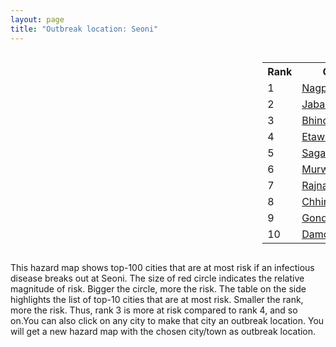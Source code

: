 ```yaml
---
layout: page
title: "Outbreak location: Seoni"
---
```

<div style="width: 100%; overflow: auto;">
<div style="width: 75%; float: left;">
<div id="mapid">
<script src="https://buda-magenta.github.io/hazard_map/load_map.js"></script>

<script>
var marker_outbreak = L.marker([22.275879, 79.721045],{"autoPan": true}).addTo(map); marker_outbreak.bindTooltip("Seoni").openTooltip();

var circle_1 = L.circle([21.149813, 79.082056], {"pane": "markerPane", "color": "red", "fill": true, "fillOpacity": 0.2, "fillRule": "evenodd", "lineCap": "round", "lineJoin": "round", "opacity": 1.0, "radius": 138654, "stroke": true, "weight": 3}).addTo(map);
circle_1.bindTooltip("Nagpur<br>rank: 1<br>hazard index: 0.138655")
circle_1.bindPopup('<a href="https://buda-magenta.github.io/hazard_map/Nagpur">Nagpur</a>')

var circle_2 = L.circle([23.160894, 79.949770], {"pane": "markerPane", "color": "red", "fill": true, "fillOpacity": 0.2, "fillRule": "evenodd", "lineCap": "round", "lineJoin": "round", "opacity": 1.0, "radius": 60774, "stroke": true, "weight": 3}).addTo(map);
circle_2.bindTooltip("Jabalpur<br>rank: 2<br>hazard index: 0.060775")
circle_2.bindPopup('<a href="https://buda-magenta.github.io/hazard_map/Jabalpur">Jabalpur</a>')

var circle_3 = L.circle([26.500000, 78.750000], {"pane": "markerPane", "color": "red", "fill": true, "fillOpacity": 0.2, "fillRule": "evenodd", "lineCap": "round", "lineJoin": "round", "opacity": 1.0, "radius": 58579, "stroke": true, "weight": 3}).addTo(map);
circle_3.bindTooltip("Bhind<br>rank: 3<br>hazard index: 0.058580")
circle_3.bindPopup('<a href="https://buda-magenta.github.io/hazard_map/Bhind">Bhind</a>')

var circle_4 = L.circle([26.718324, 79.090254], {"pane": "markerPane", "color": "red", "fill": true, "fillOpacity": 0.2, "fillRule": "evenodd", "lineCap": "round", "lineJoin": "round", "opacity": 1.0, "radius": 24304, "stroke": true, "weight": 3}).addTo(map);
circle_4.bindTooltip("Etawah<br>rank: 4<br>hazard index: 0.024304")
circle_4.bindPopup('<a href="https://buda-magenta.github.io/hazard_map/Etawah">Etawah</a>')

var circle_5 = L.circle([23.809612, 78.759114], {"pane": "markerPane", "color": "red", "fill": true, "fillOpacity": 0.2, "fillRule": "evenodd", "lineCap": "round", "lineJoin": "round", "opacity": 1.0, "radius": 15756, "stroke": true, "weight": 3}).addTo(map);
circle_5.bindTooltip("Sagar<br>rank: 5<br>hazard index: 0.015757")
circle_5.bindPopup('<a href="https://buda-magenta.github.io/hazard_map/Sagar">Sagar</a>')

var circle_6 = L.circle([23.833962, 80.392456], {"pane": "markerPane", "color": "red", "fill": true, "fillOpacity": 0.2, "fillRule": "evenodd", "lineCap": "round", "lineJoin": "round", "opacity": 1.0, "radius": 12789, "stroke": true, "weight": 3}).addTo(map);
circle_6.bindTooltip("Murwara<br>rank: 6<br>hazard index: 0.012789")
circle_6.bindPopup('<a href="https://buda-magenta.github.io/hazard_map/Murwara">Murwara</a>')

var circle_7 = L.circle([20.972740, 80.691555], {"pane": "markerPane", "color": "red", "fill": true, "fillOpacity": 0.2, "fillRule": "evenodd", "lineCap": "round", "lineJoin": "round", "opacity": 1.0, "radius": 9402, "stroke": true, "weight": 3}).addTo(map);
circle_7.bindTooltip("Rajnandgaon<br>rank: 7<br>hazard index: 0.009403")
circle_7.bindPopup('<a href="https://buda-magenta.github.io/hazard_map/Rajnandgaon">Rajnandgaon</a>')

var circle_8 = L.circle([22.139831, 78.809645], {"pane": "markerPane", "color": "red", "fill": true, "fillOpacity": 0.2, "fillRule": "evenodd", "lineCap": "round", "lineJoin": "round", "opacity": 1.0, "radius": 7970, "stroke": true, "weight": 3}).addTo(map);
circle_8.bindTooltip("Chhindwara<br>rank: 8<br>hazard index: 0.007970")
circle_8.bindPopup('<a href="https://buda-magenta.github.io/hazard_map/Chhindwara">Chhindwara</a>')

var circle_9 = L.circle([21.145629, 80.268387], {"pane": "markerPane", "color": "red", "fill": true, "fillOpacity": 0.2, "fillRule": "evenodd", "lineCap": "round", "lineJoin": "round", "opacity": 1.0, "radius": 7660, "stroke": true, "weight": 3}).addTo(map);
circle_9.bindTooltip("Gondiya<br>rank: 9<br>hazard index: 0.007660")
circle_9.bindPopup('<a href="https://buda-magenta.github.io/hazard_map/Gondiya">Gondiya</a>')

var circle_10 = L.circle([23.750000, 79.583333], {"pane": "markerPane", "color": "red", "fill": true, "fillOpacity": 0.2, "fillRule": "evenodd", "lineCap": "round", "lineJoin": "round", "opacity": 1.0, "radius": 7204, "stroke": true, "weight": 3}).addTo(map);
circle_10.bindTooltip("Damoh<br>rank: 10<br>hazard index: 0.007204")
circle_10.bindPopup('<a href="https://buda-magenta.github.io/hazard_map/Damoh">Damoh</a>')

var circle_11 = L.circle([22.600150, 77.926645], {"pane": "markerPane", "color": "red", "fill": true, "fillOpacity": 0.2, "fillRule": "evenodd", "lineCap": "round", "lineJoin": "round", "opacity": 1.0, "radius": 6799, "stroke": true, "weight": 3}).addTo(map);
circle_11.bindTooltip("Hoshangabad<br>rank: 11<br>hazard index: 0.006799")
circle_11.bindPopup('<a href="https://buda-magenta.github.io/hazard_map/Hoshangabad">Hoshangabad</a>')

var circle_12 = L.circle([20.825623, 78.613146], {"pane": "markerPane", "color": "red", "fill": true, "fillOpacity": 0.2, "fillRule": "evenodd", "lineCap": "round", "lineJoin": "round", "opacity": 1.0, "radius": 6083, "stroke": true, "weight": 3}).addTo(map);
circle_12.bindTooltip("Wardha<br>rank: 12<br>hazard index: 0.006084")
circle_12.bindPopup('<a href="https://buda-magenta.github.io/hazard_map/Wardha">Wardha</a>')

var circle_13 = L.circle([21.879616, 77.875681], {"pane": "markerPane", "color": "red", "fill": true, "fillOpacity": 0.2, "fillRule": "evenodd", "lineCap": "round", "lineJoin": "round", "opacity": 1.0, "radius": 5956, "stroke": true, "weight": 3}).addTo(map);
circle_13.bindTooltip("Betul<br>rank: 13<br>hazard index: 0.005957")
circle_13.bindPopup('<a href="https://buda-magenta.github.io/hazard_map/Betul">Betul</a>')

var circle_14 = L.circle([25.531031, 78.652689], {"pane": "markerPane", "color": "red", "fill": true, "fillOpacity": 0.2, "fillRule": "evenodd", "lineCap": "round", "lineJoin": "round", "opacity": 1.0, "radius": 5581, "stroke": true, "weight": 3}).addTo(map);
circle_14.bindTooltip("Jhansi<br>rank: 14<br>hazard index: 0.005582")
circle_14.bindPopup('<a href="https://buda-magenta.github.io/hazard_map/Jhansi">Jhansi</a>')

var circle_15 = L.circle([21.237947, 81.633683], {"pane": "markerPane", "color": "red", "fill": true, "fillOpacity": 0.2, "fillRule": "evenodd", "lineCap": "round", "lineJoin": "round", "opacity": 1.0, "radius": 4483, "stroke": true, "weight": 3}).addTo(map);
circle_15.bindTooltip("Raipur<br>rank: 15<br>hazard index: 0.004483")
circle_15.bindPopup('<a href="https://buda-magenta.github.io/hazard_map/Raipur">Raipur</a>')

var circle_16 = L.circle([19.075990, 72.877393], {"pane": "markerPane", "color": "red", "fill": true, "fillOpacity": 0.2, "fillRule": "evenodd", "lineCap": "round", "lineJoin": "round", "opacity": 1.0, "radius": 4418, "stroke": true, "weight": 3}).addTo(map);
circle_16.bindTooltip("Mumbai<br>rank: 16<br>hazard index: 0.004419")
circle_16.bindPopup('<a href="https://buda-magenta.github.io/hazard_map/Mumbai">Mumbai</a>')

var circle_17 = L.circle([21.154541, 77.644296], {"pane": "markerPane", "color": "red", "fill": true, "fillOpacity": 0.2, "fillRule": "evenodd", "lineCap": "round", "lineJoin": "round", "opacity": 1.0, "radius": 4130, "stroke": true, "weight": 3}).addTo(map);
circle_17.bindTooltip("Amravati<br>rank: 17<br>hazard index: 0.004130")
circle_17.bindPopup('<a href="https://buda-magenta.github.io/hazard_map/Amravati">Amravati</a>')

var circle_18 = L.circle([20.030976, 79.358139], {"pane": "markerPane", "color": "red", "fill": true, "fillOpacity": 0.2, "fillRule": "evenodd", "lineCap": "round", "lineJoin": "round", "opacity": 1.0, "radius": 3257, "stroke": true, "weight": 3}).addTo(map);
circle_18.bindTooltip("Chandrapur<br>rank: 18<br>hazard index: 0.003258")
circle_18.bindPopup('<a href="https://buda-magenta.github.io/hazard_map/Chandrapur">Chandrapur</a>')

var circle_19 = L.circle([26.460914, 80.321759], {"pane": "markerPane", "color": "red", "fill": true, "fillOpacity": 0.2, "fillRule": "evenodd", "lineCap": "round", "lineJoin": "round", "opacity": 1.0, "radius": 2522, "stroke": true, "weight": 3}).addTo(map);
circle_19.bindTooltip("Kanpur<br>rank: 19<br>hazard index: 0.002522")
circle_19.bindPopup('<a href="https://buda-magenta.github.io/hazard_map/Kanpur">Kanpur</a>')

var circle_20 = L.circle([24.500000, 81.000000], {"pane": "markerPane", "color": "red", "fill": true, "fillOpacity": 0.2, "fillRule": "evenodd", "lineCap": "round", "lineJoin": "round", "opacity": 1.0, "radius": 2298, "stroke": true, "weight": 3}).addTo(map);
circle_20.bindTooltip("Satna<br>rank: 20<br>hazard index: 0.002299")
circle_20.bindPopup('<a href="https://buda-magenta.github.io/hazard_map/Satna">Satna</a>')

var circle_21 = L.circle([28.651718, 77.221939], {"pane": "markerPane", "color": "red", "fill": true, "fillOpacity": 0.2, "fillRule": "evenodd", "lineCap": "round", "lineJoin": "round", "opacity": 1.0, "radius": 2015, "stroke": true, "weight": 3}).addTo(map);
circle_21.bindTooltip("Delhi<br>rank: 21<br>hazard index: 0.002015")
circle_21.bindPopup('<a href="https://buda-magenta.github.io/hazard_map/Delhi">Delhi</a>')

var circle_22 = L.circle([23.258486, 77.401989], {"pane": "markerPane", "color": "red", "fill": true, "fillOpacity": 0.2, "fillRule": "evenodd", "lineCap": "round", "lineJoin": "round", "opacity": 1.0, "radius": 1881, "stroke": true, "weight": 3}).addTo(map);
circle_22.bindTooltip("Bhopal<br>rank: 22<br>hazard index: 0.001881")
circle_22.bindPopup('<a href="https://buda-magenta.github.io/hazard_map/Bhopal">Bhopal</a>')

var circle_23 = L.circle([25.438130, 81.833800], {"pane": "markerPane", "color": "red", "fill": true, "fillOpacity": 0.2, "fillRule": "evenodd", "lineCap": "round", "lineJoin": "round", "opacity": 1.0, "radius": 1796, "stroke": true, "weight": 3}).addTo(map);
circle_23.bindTooltip("Allahabad<br>rank: 23<br>hazard index: 0.001797")
circle_23.bindPopup('<a href="https://buda-magenta.github.io/hazard_map/Allahabad">Allahabad</a>')

var circle_24 = L.circle([26.203725, 78.157363], {"pane": "markerPane", "color": "red", "fill": true, "fillOpacity": 0.2, "fillRule": "evenodd", "lineCap": "round", "lineJoin": "round", "opacity": 1.0, "radius": 1751, "stroke": true, "weight": 3}).addTo(map);
circle_24.bindTooltip("Gwalior<br>rank: 24<br>hazard index: 0.001751")
circle_24.bindPopup('<a href="https://buda-magenta.github.io/hazard_map/Gwalior">Gwalior</a>')

var circle_25 = L.circle([22.541418, 88.357691], {"pane": "markerPane", "color": "red", "fill": true, "fillOpacity": 0.2, "fillRule": "evenodd", "lineCap": "round", "lineJoin": "round", "opacity": 1.0, "radius": 1725, "stroke": true, "weight": 3}).addTo(map);
circle_25.bindTooltip("Kolkata<br>rank: 25<br>hazard index: 0.001726")
circle_25.bindPopup('<a href="https://buda-magenta.github.io/hazard_map/Kolkata">Kolkata</a>')

var circle_26 = L.circle([18.521428, 73.854454], {"pane": "markerPane", "color": "red", "fill": true, "fillOpacity": 0.2, "fillRule": "evenodd", "lineCap": "round", "lineJoin": "round", "opacity": 1.0, "radius": 1681, "stroke": true, "weight": 3}).addTo(map);
circle_26.bindTooltip("Pune<br>rank: 26<br>hazard index: 0.001682")
circle_26.bindPopup('<a href="https://buda-magenta.github.io/hazard_map/Pune">Pune</a>')

var circle_27 = L.circle([20.843512, 75.525927], {"pane": "markerPane", "color": "red", "fill": true, "fillOpacity": 0.2, "fillRule": "evenodd", "lineCap": "round", "lineJoin": "round", "opacity": 1.0, "radius": 1461, "stroke": true, "weight": 3}).addTo(map);
circle_27.bindTooltip("Jalgaon<br>rank: 27<br>hazard index: 0.001461")
circle_27.bindPopup('<a href="https://buda-magenta.github.io/hazard_map/Jalgaon">Jalgaon</a>')

var circle_28 = L.circle([27.175255, 78.009816], {"pane": "markerPane", "color": "red", "fill": true, "fillOpacity": 0.2, "fillRule": "evenodd", "lineCap": "round", "lineJoin": "round", "opacity": 1.0, "radius": 1435, "stroke": true, "weight": 3}).addTo(map);
circle_28.bindTooltip("Agra<br>rank: 28<br>hazard index: 0.001435")
circle_28.bindPopup('<a href="https://buda-magenta.github.io/hazard_map/Agra">Agra</a>')

var circle_29 = L.circle([22.720362, 75.868200], {"pane": "markerPane", "color": "red", "fill": true, "fillOpacity": 0.2, "fillRule": "evenodd", "lineCap": "round", "lineJoin": "round", "opacity": 1.0, "radius": 1423, "stroke": true, "weight": 3}).addTo(map);
circle_29.bindTooltip("Indore<br>rank: 29<br>hazard index: 0.001424")
circle_29.bindPopup('<a href="https://buda-magenta.github.io/hazard_map/Indore">Indore</a>')

var circle_30 = L.circle([17.388786, 78.461065], {"pane": "markerPane", "color": "red", "fill": true, "fillOpacity": 0.2, "fillRule": "evenodd", "lineCap": "round", "lineJoin": "round", "opacity": 1.0, "radius": 1310, "stroke": true, "weight": 3}).addTo(map);
circle_30.bindTooltip("Hyderabad<br>rank: 30<br>hazard index: 0.001311")
circle_30.bindPopup('<a href="https://buda-magenta.github.io/hazard_map/Hyderabad">Hyderabad</a>')

var circle_31 = L.circle([12.979120, 77.591300], {"pane": "markerPane", "color": "red", "fill": true, "fillOpacity": 0.2, "fillRule": "evenodd", "lineCap": "round", "lineJoin": "round", "opacity": 1.0, "radius": 1185, "stroke": true, "weight": 3}).addTo(map);
circle_31.bindTooltip("Bangalore<br>rank: 31<br>hazard index: 0.001185")
circle_31.bindPopup('<a href="https://buda-magenta.github.io/hazard_map/Bangalore">Bangalore</a>')

var circle_32 = L.circle([21.199035, 81.397955], {"pane": "markerPane", "color": "red", "fill": true, "fillOpacity": 0.2, "fillRule": "evenodd", "lineCap": "round", "lineJoin": "round", "opacity": 1.0, "radius": 1180, "stroke": true, "weight": 3}).addTo(map);
circle_32.bindTooltip("Durg<br>rank: 32<br>hazard index: 0.001181")
circle_32.bindPopup('<a href="https://buda-magenta.github.io/hazard_map/Durg">Durg</a>')

var circle_33 = L.circle([24.197443, 82.666145], {"pane": "markerPane", "color": "red", "fill": true, "fillOpacity": 0.2, "fillRule": "evenodd", "lineCap": "round", "lineJoin": "round", "opacity": 1.0, "radius": 1160, "stroke": true, "weight": 3}).addTo(map);
circle_33.bindTooltip("Singrauli<br>rank: 33<br>hazard index: 0.001161")
circle_33.bindPopup('<a href="https://buda-magenta.github.io/hazard_map/Singrauli">Singrauli</a>')

var circle_34 = L.circle([22.383333, 82.133333], {"pane": "markerPane", "color": "red", "fill": true, "fillOpacity": 0.2, "fillRule": "evenodd", "lineCap": "round", "lineJoin": "round", "opacity": 1.0, "radius": 1042, "stroke": true, "weight": 3}).addTo(map);
circle_34.bindTooltip("Bilaspur<br>rank: 34<br>hazard index: 0.001043")
circle_34.bindPopup('<a href="https://buda-magenta.github.io/hazard_map/Bilaspur">Bilaspur</a>')

var circle_35 = L.circle([13.083694, 80.270186], {"pane": "markerPane", "color": "red", "fill": true, "fillOpacity": 0.2, "fillRule": "evenodd", "lineCap": "round", "lineJoin": "round", "opacity": 1.0, "radius": 1004, "stroke": true, "weight": 3}).addTo(map);
circle_35.bindTooltip("Chennai<br>rank: 35<br>hazard index: 0.001005")
circle_35.bindPopup('<a href="https://buda-magenta.github.io/hazard_map/Chennai">Chennai</a>')

var circle_36 = L.circle([26.838100, 80.934600], {"pane": "markerPane", "color": "red", "fill": true, "fillOpacity": 0.2, "fillRule": "evenodd", "lineCap": "round", "lineJoin": "round", "opacity": 1.0, "radius": 912, "stroke": true, "weight": 3}).addTo(map);
circle_36.bindTooltip("Lucknow<br>rank: 36<br>hazard index: 0.000913")
circle_36.bindPopup('<a href="https://buda-magenta.github.io/hazard_map/Lucknow">Lucknow</a>')

var circle_37 = L.circle([20.761862, 77.192172], {"pane": "markerPane", "color": "red", "fill": true, "fillOpacity": 0.2, "fillRule": "evenodd", "lineCap": "round", "lineJoin": "round", "opacity": 1.0, "radius": 890, "stroke": true, "weight": 3}).addTo(map);
circle_37.bindTooltip("Akola<br>rank: 37<br>hazard index: 0.000890")
circle_37.bindPopup('<a href="https://buda-magenta.github.io/hazard_map/Akola">Akola</a>')

var circle_38 = L.circle([20.166670, 79.172114], {"pane": "markerPane", "color": "red", "fill": true, "fillOpacity": 0.2, "fillRule": "evenodd", "lineCap": "round", "lineJoin": "round", "opacity": 1.0, "radius": 849, "stroke": true, "weight": 3}).addTo(map);
circle_38.bindTooltip("Bhadravati<br>rank: 38<br>hazard index: 0.000849")
circle_38.bindPopup('<a href="https://buda-magenta.github.io/hazard_map/Bhadravati">Bhadravati</a>')

var circle_39 = L.circle([21.200996, 81.335426], {"pane": "markerPane", "color": "red", "fill": true, "fillOpacity": 0.2, "fillRule": "evenodd", "lineCap": "round", "lineJoin": "round", "opacity": 1.0, "radius": 842, "stroke": true, "weight": 3}).addTo(map);
circle_39.bindTooltip("Bhilai Nagar<br>rank: 39<br>hazard index: 0.000842")
circle_39.bindPopup('<a href="https://buda-magenta.github.io/hazard_map/Bhilai_Nagar">Bhilai Nagar</a>')

var circle_40 = L.circle([27.876990, 78.137290], {"pane": "markerPane", "color": "red", "fill": true, "fillOpacity": 0.2, "fillRule": "evenodd", "lineCap": "round", "lineJoin": "round", "opacity": 1.0, "radius": 795, "stroke": true, "weight": 3}).addTo(map);
circle_40.bindTooltip("Aligarh<br>rank: 40<br>hazard index: 0.000795")
circle_40.bindPopup('<a href="https://buda-magenta.github.io/hazard_map/Aligarh">Aligarh</a>')

var circle_41 = L.circle([23.122634, 83.198189], {"pane": "markerPane", "color": "red", "fill": true, "fillOpacity": 0.2, "fillRule": "evenodd", "lineCap": "round", "lineJoin": "round", "opacity": 1.0, "radius": 627, "stroke": true, "weight": 3}).addTo(map);
circle_41.bindTooltip("Ambikapur<br>rank: 41<br>hazard index: 0.000628")
circle_41.bindPopup('<a href="https://buda-magenta.github.io/hazard_map/Ambikapur">Ambikapur</a>')

var circle_42 = L.circle([19.500000, 78.500000], {"pane": "markerPane", "color": "red", "fill": true, "fillOpacity": 0.2, "fillRule": "evenodd", "lineCap": "round", "lineJoin": "round", "opacity": 1.0, "radius": 616, "stroke": true, "weight": 3}).addTo(map);
circle_42.bindTooltip("Adilabad<br>rank: 42<br>hazard index: 0.000617")
circle_42.bindPopup('<a href="https://buda-magenta.github.io/hazard_map/Adilabad">Adilabad</a>')

var circle_43 = L.circle([27.177366, 78.389912], {"pane": "markerPane", "color": "red", "fill": true, "fillOpacity": 0.2, "fillRule": "evenodd", "lineCap": "round", "lineJoin": "round", "opacity": 1.0, "radius": 550, "stroke": true, "weight": 3}).addTo(map);
circle_43.bindTooltip("Firozabad<br>rank: 43<br>hazard index: 0.000550")
circle_43.bindPopup('<a href="https://buda-magenta.github.io/hazard_map/Firozabad">Firozabad</a>')

var circle_44 = L.circle([24.759267, 81.655000], {"pane": "markerPane", "color": "red", "fill": true, "fillOpacity": 0.2, "fillRule": "evenodd", "lineCap": "round", "lineJoin": "round", "opacity": 1.0, "radius": 541, "stroke": true, "weight": 3}).addTo(map);
circle_44.bindTooltip("Rewa<br>rank: 44<br>hazard index: 0.000542")
circle_44.bindPopup('<a href="https://buda-magenta.github.io/hazard_map/Rewa">Rewa</a>')

var circle_45 = L.circle([22.801519, 86.202958], {"pane": "markerPane", "color": "red", "fill": true, "fillOpacity": 0.2, "fillRule": "evenodd", "lineCap": "round", "lineJoin": "round", "opacity": 1.0, "radius": 533, "stroke": true, "weight": 3}).addTo(map);
circle_45.bindTooltip("Jamshedpur<br>rank: 45<br>hazard index: 0.000534")
circle_45.bindPopup('<a href="https://buda-magenta.github.io/hazard_map/Jamshedpur">Jamshedpur</a>')

var circle_46 = L.circle([25.335649, 83.007629], {"pane": "markerPane", "color": "red", "fill": true, "fillOpacity": 0.2, "fillRule": "evenodd", "lineCap": "round", "lineJoin": "round", "opacity": 1.0, "radius": 520, "stroke": true, "weight": 3}).addTo(map);
circle_46.bindTooltip("Varanasi<br>rank: 46<br>hazard index: 0.000520")
circle_46.bindPopup('<a href="https://buda-magenta.github.io/hazard_map/Varanasi">Varanasi</a>')

var circle_47 = L.circle([20.325704, 78.116914], {"pane": "markerPane", "color": "red", "fill": true, "fillOpacity": 0.2, "fillRule": "evenodd", "lineCap": "round", "lineJoin": "round", "opacity": 1.0, "radius": 517, "stroke": true, "weight": 3}).addTo(map);
circle_47.bindTooltip("Yavatmal<br>rank: 47<br>hazard index: 0.000518")
circle_47.bindPopup('<a href="https://buda-magenta.github.io/hazard_map/Yavatmal">Yavatmal</a>')

var circle_48 = L.circle([20.475195, 78.742396], {"pane": "markerPane", "color": "red", "fill": true, "fillOpacity": 0.2, "fillRule": "evenodd", "lineCap": "round", "lineJoin": "round", "opacity": 1.0, "radius": 512, "stroke": true, "weight": 3}).addTo(map);
circle_48.bindTooltip("Hinganghat<br>rank: 48<br>hazard index: 0.000512")
circle_48.bindPopup('<a href="https://buda-magenta.github.io/hazard_map/Hinganghat">Hinganghat</a>')

var circle_49 = L.circle([25.196826, 76.000893], {"pane": "markerPane", "color": "red", "fill": true, "fillOpacity": 0.2, "fillRule": "evenodd", "lineCap": "round", "lineJoin": "round", "opacity": 1.0, "radius": 481, "stroke": true, "weight": 3}).addTo(map);
circle_49.bindTooltip("Kota<br>rank: 49<br>hazard index: 0.000482")
circle_49.bindPopup('<a href="https://buda-magenta.github.io/hazard_map/Kota">Kota</a>')

var circle_50 = L.circle([26.915458, 75.818982], {"pane": "markerPane", "color": "red", "fill": true, "fillOpacity": 0.2, "fillRule": "evenodd", "lineCap": "round", "lineJoin": "round", "opacity": 1.0, "radius": 473, "stroke": true, "weight": 3}).addTo(map);
circle_50.bindTooltip("Jaipur<br>rank: 50<br>hazard index: 0.000473")
circle_50.bindPopup('<a href="https://buda-magenta.github.io/hazard_map/Jaipur">Jaipur</a>')

var circle_51 = L.circle([20.993276, 75.839983], {"pane": "markerPane", "color": "red", "fill": true, "fillOpacity": 0.2, "fillRule": "evenodd", "lineCap": "round", "lineJoin": "round", "opacity": 1.0, "radius": 471, "stroke": true, "weight": 3}).addTo(map);
circle_51.bindTooltip("Bhusawal<br>rank: 51<br>hazard index: 0.000472")
circle_51.bindPopup('<a href="https://buda-magenta.github.io/hazard_map/Bhusawal">Bhusawal</a>')

var circle_52 = L.circle([16.508759, 80.618510], {"pane": "markerPane", "color": "red", "fill": true, "fillOpacity": 0.2, "fillRule": "evenodd", "lineCap": "round", "lineJoin": "round", "opacity": 1.0, "radius": 429, "stroke": true, "weight": 3}).addTo(map);
circle_52.bindTooltip("Vijayawada<br>rank: 52<br>hazard index: 0.000429")
circle_52.bindPopup('<a href="https://buda-magenta.github.io/hazard_map/Vijayawada">Vijayawada</a>')

var circle_53 = L.circle([20.259399, 76.976203], {"pane": "markerPane", "color": "red", "fill": true, "fillOpacity": 0.2, "fillRule": "evenodd", "lineCap": "round", "lineJoin": "round", "opacity": 1.0, "radius": 408, "stroke": true, "weight": 3}).addTo(map);
circle_53.bindTooltip("Malegaon<br>rank: 53<br>hazard index: 0.000409")
circle_53.bindPopup('<a href="https://buda-magenta.github.io/hazard_map/Malegaon">Malegaon</a>')

var circle_54 = L.circle([25.375241, 77.828119], {"pane": "markerPane", "color": "red", "fill": true, "fillOpacity": 0.2, "fillRule": "evenodd", "lineCap": "round", "lineJoin": "round", "opacity": 1.0, "radius": 398, "stroke": true, "weight": 3}).addTo(map);
circle_54.bindTooltip("Shivpuri<br>rank: 54<br>hazard index: 0.000398")
circle_54.bindPopup('<a href="https://buda-magenta.github.io/hazard_map/Shivpuri">Shivpuri</a>')

var circle_55 = L.circle([23.174597, 75.785142], {"pane": "markerPane", "color": "red", "fill": true, "fillOpacity": 0.2, "fillRule": "evenodd", "lineCap": "round", "lineJoin": "round", "opacity": 1.0, "radius": 374, "stroke": true, "weight": 3}).addTo(map);
circle_55.bindTooltip("Ujjain<br>rank: 55<br>hazard index: 0.000374")
circle_55.bindPopup('<a href="https://buda-magenta.github.io/hazard_map/Ujjain">Ujjain</a>')

var circle_56 = L.circle([17.723128, 83.301284], {"pane": "markerPane", "color": "red", "fill": true, "fillOpacity": 0.2, "fillRule": "evenodd", "lineCap": "round", "lineJoin": "round", "opacity": 1.0, "radius": 337, "stroke": true, "weight": 3}).addTo(map);
circle_56.bindTooltip("Visakhapatnam<br>rank: 56<br>hazard index: 0.000337")
circle_56.bindPopup('<a href="https://buda-magenta.github.io/hazard_map/Visakhapatnam">Visakhapatnam</a>')

var circle_57 = L.circle([23.021624, 72.579707], {"pane": "markerPane", "color": "red", "fill": true, "fillOpacity": 0.2, "fillRule": "evenodd", "lineCap": "round", "lineJoin": "round", "opacity": 1.0, "radius": 321, "stroke": true, "weight": 3}).addTo(map);
circle_57.bindTooltip("Ahmedabad<br>rank: 57<br>hazard index: 0.000322")
circle_57.bindPopup('<a href="https://buda-magenta.github.io/hazard_map/Ahmedabad">Ahmedabad</a>')

var circle_58 = L.circle([27.633333, 77.583333], {"pane": "markerPane", "color": "red", "fill": true, "fillOpacity": 0.2, "fillRule": "evenodd", "lineCap": "round", "lineJoin": "round", "opacity": 1.0, "radius": 318, "stroke": true, "weight": 3}).addTo(map);
circle_58.bindTooltip("Mathura<br>rank: 58<br>hazard index: 0.000318")
circle_58.bindPopup('<a href="https://buda-magenta.github.io/hazard_map/Mathura">Mathura</a>')

var circle_59 = L.circle([21.170200, 72.831100], {"pane": "markerPane", "color": "red", "fill": true, "fillOpacity": 0.2, "fillRule": "evenodd", "lineCap": "round", "lineJoin": "round", "opacity": 1.0, "radius": 303, "stroke": true, "weight": 3}).addTo(map);
circle_59.bindTooltip("Surat<br>rank: 59<br>hazard index: 0.000303")
circle_59.bindPopup('<a href="https://buda-magenta.github.io/hazard_map/Surat">Surat</a>')

var circle_60 = L.circle([27.912633, 79.746563], {"pane": "markerPane", "color": "red", "fill": true, "fillOpacity": 0.2, "fillRule": "evenodd", "lineCap": "round", "lineJoin": "round", "opacity": 1.0, "radius": 298, "stroke": true, "weight": 3}).addTo(map);
circle_60.bindTooltip("Shahjahanpur<br>rank: 60<br>hazard index: 0.000299")
circle_60.bindPopup('<a href="https://buda-magenta.github.io/hazard_map/Shahjahanpur">Shahjahanpur</a>')

var circle_61 = L.circle([19.194329, 72.970178], {"pane": "markerPane", "color": "red", "fill": true, "fillOpacity": 0.2, "fillRule": "evenodd", "lineCap": "round", "lineJoin": "round", "opacity": 1.0, "radius": 285, "stroke": true, "weight": 3}).addTo(map);
circle_61.bindTooltip("Thane<br>rank: 61<br>hazard index: 0.000285")
circle_61.bindPopup('<a href="https://buda-magenta.github.io/hazard_map/Thane">Thane</a>')

var circle_62 = L.circle([26.269722, 82.994425], {"pane": "markerPane", "color": "red", "fill": true, "fillOpacity": 0.2, "fillRule": "evenodd", "lineCap": "round", "lineJoin": "round", "opacity": 1.0, "radius": 278, "stroke": true, "weight": 3}).addTo(map);
circle_62.bindTooltip("Burhanpur<br>rank: 62<br>hazard index: 0.000279")
circle_62.bindPopup('<a href="https://buda-magenta.github.io/hazard_map/Burhanpur">Burhanpur</a>')

var circle_63 = L.circle([21.977864, 76.568828], {"pane": "markerPane", "color": "red", "fill": true, "fillOpacity": 0.2, "fillRule": "evenodd", "lineCap": "round", "lineJoin": "round", "opacity": 1.0, "radius": 278, "stroke": true, "weight": 3}).addTo(map);
circle_63.bindTooltip("Khandwa<br>rank: 63<br>hazard index: 0.000279")
circle_63.bindPopup('<a href="https://buda-magenta.github.io/hazard_map/Khandwa">Khandwa</a>')

var circle_64 = L.circle([26.575504, 80.613762], {"pane": "markerPane", "color": "red", "fill": true, "fillOpacity": 0.2, "fillRule": "evenodd", "lineCap": "round", "lineJoin": "round", "opacity": 1.0, "radius": 277, "stroke": true, "weight": 3}).addTo(map);
circle_64.bindTooltip("Unnao<br>rank: 64<br>hazard index: 0.000278")
circle_64.bindPopup('<a href="https://buda-magenta.github.io/hazard_map/Unnao">Unnao</a>')

var circle_65 = L.circle([25.609324, 85.123525], {"pane": "markerPane", "color": "red", "fill": true, "fillOpacity": 0.2, "fillRule": "evenodd", "lineCap": "round", "lineJoin": "round", "opacity": 1.0, "radius": 275, "stroke": true, "weight": 3}).addTo(map);
circle_65.bindTooltip("Patna<br>rank: 65<br>hazard index: 0.000275")
circle_65.bindPopup('<a href="https://buda-magenta.github.io/hazard_map/Patna">Patna</a>')

var circle_66 = L.circle([22.214285, 84.872437], {"pane": "markerPane", "color": "red", "fill": true, "fillOpacity": 0.2, "fillRule": "evenodd", "lineCap": "round", "lineJoin": "round", "opacity": 1.0, "radius": 258, "stroke": true, "weight": 3}).addTo(map);
circle_66.bindTooltip("Raurkela<br>rank: 66<br>hazard index: 0.000259")
circle_66.bindPopup('<a href="https://buda-magenta.github.io/hazard_map/Raurkela">Raurkela</a>')

var circle_67 = L.circle([27.437194, 79.489129], {"pane": "markerPane", "color": "red", "fill": true, "fillOpacity": 0.2, "fillRule": "evenodd", "lineCap": "round", "lineJoin": "round", "opacity": 1.0, "radius": 251, "stroke": true, "weight": 3}).addTo(map);
circle_67.bindTooltip("Farrukhabad<br>rank: 67<br>hazard index: 0.000251")
circle_67.bindPopup('<a href="https://buda-magenta.github.io/hazard_map/Farrukhabad">Farrukhabad</a>')

var circle_68 = L.circle([27.265212, 77.369126], {"pane": "markerPane", "color": "red", "fill": true, "fillOpacity": 0.2, "fillRule": "evenodd", "lineCap": "round", "lineJoin": "round", "opacity": 1.0, "radius": 229, "stroke": true, "weight": 3}).addTo(map);
circle_68.bindTooltip("Bharatpur<br>rank: 68<br>hazard index: 0.000230")
circle_68.bindPopup('<a href="https://buda-magenta.github.io/hazard_map/Bharatpur">Bharatpur</a>')

var circle_69 = L.circle([20.011247, 73.790236], {"pane": "markerPane", "color": "red", "fill": true, "fillOpacity": 0.2, "fillRule": "evenodd", "lineCap": "round", "lineJoin": "round", "opacity": 1.0, "radius": 223, "stroke": true, "weight": 3}).addTo(map);
circle_69.bindTooltip("Nashik<br>rank: 69<br>hazard index: 0.000224")
circle_69.bindPopup('<a href="https://buda-magenta.github.io/hazard_map/Nashik">Nashik</a>')

var circle_70 = L.circle([22.519770, 82.629515], {"pane": "markerPane", "color": "red", "fill": true, "fillOpacity": 0.2, "fillRule": "evenodd", "lineCap": "round", "lineJoin": "round", "opacity": 1.0, "radius": 222, "stroke": true, "weight": 3}).addTo(map);
circle_70.bindTooltip("Korba<br>rank: 70<br>hazard index: 0.000223")
circle_70.bindPopup('<a href="https://buda-magenta.github.io/hazard_map/Korba">Korba</a>')

var circle_71 = L.circle([17.980609, 79.598212], {"pane": "markerPane", "color": "red", "fill": true, "fillOpacity": 0.2, "fillRule": "evenodd", "lineCap": "round", "lineJoin": "round", "opacity": 1.0, "radius": 216, "stroke": true, "weight": 3}).addTo(map);
circle_71.bindTooltip("Warangal<br>rank: 71<br>hazard index: 0.000216")
circle_71.bindPopup('<a href="https://buda-magenta.github.io/hazard_map/Warangal">Warangal</a>')

var circle_72 = L.circle([23.000000, 76.166667], {"pane": "markerPane", "color": "red", "fill": true, "fillOpacity": 0.2, "fillRule": "evenodd", "lineCap": "round", "lineJoin": "round", "opacity": 1.0, "radius": 210, "stroke": true, "weight": 3}).addTo(map);
circle_72.bindTooltip("Dewas<br>rank: 72<br>hazard index: 0.000210")
circle_72.bindPopup('<a href="https://buda-magenta.github.io/hazard_map/Dewas">Dewas</a>')

var circle_73 = L.circle([28.457876, 79.405571], {"pane": "markerPane", "color": "red", "fill": true, "fillOpacity": 0.2, "fillRule": "evenodd", "lineCap": "round", "lineJoin": "round", "opacity": 1.0, "radius": 203, "stroke": true, "weight": 3}).addTo(map);
circle_73.bindTooltip("Bareilly<br>rank: 73<br>hazard index: 0.000204")
circle_73.bindPopup('<a href="https://buda-magenta.github.io/hazard_map/Bareilly">Bareilly</a>')

var circle_74 = L.circle([19.169335, 77.311013], {"pane": "markerPane", "color": "red", "fill": true, "fillOpacity": 0.2, "fillRule": "evenodd", "lineCap": "round", "lineJoin": "round", "opacity": 1.0, "radius": 199, "stroke": true, "weight": 3}).addTo(map);
circle_74.bindTooltip("Nanded Waghala<br>rank: 74<br>hazard index: 0.000200")
circle_74.bindPopup('<a href="https://buda-magenta.github.io/hazard_map/Nanded_Waghala">Nanded Waghala</a>')

var circle_75 = L.circle([23.480592, 74.917790], {"pane": "markerPane", "color": "red", "fill": true, "fillOpacity": 0.2, "fillRule": "evenodd", "lineCap": "round", "lineJoin": "round", "opacity": 1.0, "radius": 192, "stroke": true, "weight": 3}).addTo(map);
circle_75.bindTooltip("Ratlam<br>rank: 75<br>hazard index: 0.000192")
circle_75.bindPopup('<a href="https://buda-magenta.github.io/hazard_map/Ratlam">Ratlam</a>')

var circle_76 = L.circle([20.266777, 85.843559], {"pane": "markerPane", "color": "red", "fill": true, "fillOpacity": 0.2, "fillRule": "evenodd", "lineCap": "round", "lineJoin": "round", "opacity": 1.0, "radius": 189, "stroke": true, "weight": 3}).addTo(map);
circle_76.bindTooltip("Bhubaneswar<br>rank: 76<br>hazard index: 0.000189")
circle_76.bindPopup('<a href="https://buda-magenta.github.io/hazard_map/Bhubaneswar">Bhubaneswar</a>')

var circle_77 = L.circle([26.166667, 77.500000], {"pane": "markerPane", "color": "red", "fill": true, "fillOpacity": 0.2, "fillRule": "evenodd", "lineCap": "round", "lineJoin": "round", "opacity": 1.0, "radius": 182, "stroke": true, "weight": 3}).addTo(map);
circle_77.bindTooltip("Morena<br>rank: 77<br>hazard index: 0.000183")
circle_77.bindPopup('<a href="https://buda-magenta.github.io/hazard_map/Morena">Morena</a>')

var circle_78 = L.circle([27.338577, 80.097526], {"pane": "markerPane", "color": "red", "fill": true, "fillOpacity": 0.2, "fillRule": "evenodd", "lineCap": "round", "lineJoin": "round", "opacity": 1.0, "radius": 178, "stroke": true, "weight": 3}).addTo(map);
circle_78.bindTooltip("Hardoi<br>rank: 78<br>hazard index: 0.000178")
circle_78.bindPopup('<a href="https://buda-magenta.github.io/hazard_map/Hardoi">Hardoi</a>')

var circle_79 = L.circle([13.932609, 75.574978], {"pane": "markerPane", "color": "red", "fill": true, "fillOpacity": 0.2, "fillRule": "evenodd", "lineCap": "round", "lineJoin": "round", "opacity": 1.0, "radius": 175, "stroke": true, "weight": 3}).addTo(map);
circle_79.bindTooltip("Shimoga<br>rank: 79<br>hazard index: 0.000176")
circle_79.bindPopup('<a href="https://buda-magenta.github.io/hazard_map/Shimoga">Shimoga</a>')

var circle_80 = L.circle([23.795281, 86.430964], {"pane": "markerPane", "color": "red", "fill": true, "fillOpacity": 0.2, "fillRule": "evenodd", "lineCap": "round", "lineJoin": "round", "opacity": 1.0, "radius": 171, "stroke": true, "weight": 3}).addTo(map);
circle_80.bindTooltip("Dhanbad<br>rank: 80<br>hazard index: 0.000171")
circle_80.bindPopup('<a href="https://buda-magenta.github.io/hazard_map/Dhanbad">Dhanbad</a>')

var circle_81 = L.circle([25.935955, 79.424328], {"pane": "markerPane", "color": "red", "fill": true, "fillOpacity": 0.2, "fillRule": "evenodd", "lineCap": "round", "lineJoin": "round", "opacity": 1.0, "radius": 157, "stroke": true, "weight": 3}).addTo(map);
circle_81.bindTooltip("Orai<br>rank: 81<br>hazard index: 0.000157")
circle_81.bindPopup('<a href="https://buda-magenta.github.io/hazard_map/Orai">Orai</a>')

var circle_82 = L.circle([25.476300, 80.339500], {"pane": "markerPane", "color": "red", "fill": true, "fillOpacity": 0.2, "fillRule": "evenodd", "lineCap": "round", "lineJoin": "round", "opacity": 1.0, "radius": 157, "stroke": true, "weight": 3}).addTo(map);
circle_82.bindTooltip("Banda<br>rank: 82<br>hazard index: 0.000157")
circle_82.bindPopup('<a href="https://buda-magenta.github.io/hazard_map/Banda">Banda</a>')

var circle_83 = L.circle([24.935635, 82.647701], {"pane": "markerPane", "color": "red", "fill": true, "fillOpacity": 0.2, "fillRule": "evenodd", "lineCap": "round", "lineJoin": "round", "opacity": 1.0, "radius": 153, "stroke": true, "weight": 3}).addTo(map);
circle_83.bindTooltip("Mirzapur<br>rank: 83<br>hazard index: 0.000154")
circle_83.bindPopup('<a href="https://buda-magenta.github.io/hazard_map/Mirzapur">Mirzapur</a>')

var circle_84 = L.circle([11.001812, 76.962843], {"pane": "markerPane", "color": "red", "fill": true, "fillOpacity": 0.2, "fillRule": "evenodd", "lineCap": "round", "lineJoin": "round", "opacity": 1.0, "radius": 149, "stroke": true, "weight": 3}).addTo(map);
circle_84.bindTooltip("Coimbatore<br>rank: 84<br>hazard index: 0.000149")
circle_84.bindPopup('<a href="https://buda-magenta.github.io/hazard_map/Coimbatore">Coimbatore</a>')

var circle_85 = L.circle([18.761516, 79.478785], {"pane": "markerPane", "color": "red", "fill": true, "fillOpacity": 0.2, "fillRule": "evenodd", "lineCap": "round", "lineJoin": "round", "opacity": 1.0, "radius": 143, "stroke": true, "weight": 3}).addTo(map);
circle_85.bindTooltip("Ramagundam<br>rank: 85<br>hazard index: 0.000143")
circle_85.bindPopup('<a href="https://buda-magenta.github.io/hazard_map/Ramagundam">Ramagundam</a>')

var circle_86 = L.circle([24.500000, 77.500000], {"pane": "markerPane", "color": "red", "fill": true, "fillOpacity": 0.2, "fillRule": "evenodd", "lineCap": "round", "lineJoin": "round", "opacity": 1.0, "radius": 131, "stroke": true, "weight": 3}).addTo(map);
circle_86.bindTooltip("Guna<br>rank: 86<br>hazard index: 0.000131")
circle_86.bindPopup('<a href="https://buda-magenta.github.io/hazard_map/Guna">Guna</a>')

var circle_87 = L.circle([22.500000, 83.500000], {"pane": "markerPane", "color": "red", "fill": true, "fillOpacity": 0.2, "fillRule": "evenodd", "lineCap": "round", "lineJoin": "round", "opacity": 1.0, "radius": 129, "stroke": true, "weight": 3}).addTo(map);
circle_87.bindTooltip("Raigarh<br>rank: 87<br>hazard index: 0.000130")
circle_87.bindPopup('<a href="https://buda-magenta.github.io/hazard_map/Raigarh">Raigarh</a>')

var circle_88 = L.circle([25.565691, 80.063489], {"pane": "markerPane", "color": "red", "fill": true, "fillOpacity": 0.2, "fillRule": "evenodd", "lineCap": "round", "lineJoin": "round", "opacity": 1.0, "radius": 127, "stroke": true, "weight": 3}).addTo(map);
circle_88.bindTooltip("Khanna<br>rank: 88<br>hazard index: 0.000127")
circle_88.bindPopup('<a href="https://buda-magenta.github.io/hazard_map/Khanna">Khanna</a>')

var circle_89 = L.circle([11.664300, 78.146000], {"pane": "markerPane", "color": "red", "fill": true, "fillOpacity": 0.2, "fillRule": "evenodd", "lineCap": "round", "lineJoin": "round", "opacity": 1.0, "radius": 124, "stroke": true, "weight": 3}).addTo(map);
circle_89.bindTooltip("Salem<br>rank: 89<br>hazard index: 0.000125")
circle_89.bindPopup('<a href="https://buda-magenta.github.io/hazard_map/Salem">Salem</a>')

var circle_90 = L.circle([26.732501, 77.036312], {"pane": "markerPane", "color": "red", "fill": true, "fillOpacity": 0.2, "fillRule": "evenodd", "lineCap": "round", "lineJoin": "round", "opacity": 1.0, "radius": 120, "stroke": true, "weight": 3}).addTo(map);
circle_90.bindTooltip("Hindaun<br>rank: 90<br>hazard index: 0.000121")
circle_90.bindPopup('<a href="https://buda-magenta.github.io/hazard_map/Hindaun">Hindaun</a>')

var circle_91 = L.circle([27.209822, 79.048137], {"pane": "markerPane", "color": "red", "fill": true, "fillOpacity": 0.2, "fillRule": "evenodd", "lineCap": "round", "lineJoin": "round", "opacity": 1.0, "radius": 115, "stroke": true, "weight": 3}).addTo(map);
circle_91.bindTooltip("Mainpuri<br>rank: 91<br>hazard index: 0.000116")
circle_91.bindPopup('<a href="https://buda-magenta.github.io/hazard_map/Mainpuri">Mainpuri</a>')

var circle_92 = L.circle([25.750000, 78.500000], {"pane": "markerPane", "color": "red", "fill": true, "fillOpacity": 0.2, "fillRule": "evenodd", "lineCap": "round", "lineJoin": "round", "opacity": 1.0, "radius": 110, "stroke": true, "weight": 3}).addTo(map);
circle_92.bindTooltip("Datia<br>rank: 92<br>hazard index: 0.000110")
circle_92.bindPopup('<a href="https://buda-magenta.github.io/hazard_map/Datia">Datia</a>')

var circle_93 = L.circle([26.653396, 77.624206], {"pane": "markerPane", "color": "red", "fill": true, "fillOpacity": 0.2, "fillRule": "evenodd", "lineCap": "round", "lineJoin": "round", "opacity": 1.0, "radius": 106, "stroke": true, "weight": 3}).addTo(map);
circle_93.bindTooltip("Dhaulpur<br>rank: 93<br>hazard index: 0.000107")
circle_93.bindPopup('<a href="https://buda-magenta.github.io/hazard_map/Dhaulpur">Dhaulpur</a>')

var circle_94 = L.circle([26.439874, 80.018000], {"pane": "markerPane", "color": "red", "fill": true, "fillOpacity": 0.2, "fillRule": "evenodd", "lineCap": "round", "lineJoin": "round", "opacity": 1.0, "radius": 105, "stroke": true, "weight": 3}).addTo(map);
circle_94.bindTooltip("Akbarpur<br>rank: 94<br>hazard index: 0.000106")
circle_94.bindPopup('<a href="https://buda-magenta.github.io/hazard_map/Akbarpur">Akbarpur</a>')

var circle_95 = L.circle([27.504639, 80.829466], {"pane": "markerPane", "color": "red", "fill": true, "fillOpacity": 0.2, "fillRule": "evenodd", "lineCap": "round", "lineJoin": "round", "opacity": 1.0, "radius": 95, "stroke": true, "weight": 3}).addTo(map);
circle_95.bindTooltip("Sitapur<br>rank: 95<br>hazard index: 0.000095")
circle_95.bindPopup('<a href="https://buda-magenta.github.io/hazard_map/Sitapur">Sitapur</a>')

var circle_96 = L.circle([16.702841, 74.240533], {"pane": "markerPane", "color": "red", "fill": true, "fillOpacity": 0.2, "fillRule": "evenodd", "lineCap": "round", "lineJoin": "round", "opacity": 1.0, "radius": 94, "stroke": true, "weight": 3}).addTo(map);
circle_96.bindTooltip("Kolhapur<br>rank: 96<br>hazard index: 0.000095")
circle_96.bindPopup('<a href="https://buda-magenta.github.io/hazard_map/Kolhapur">Kolhapur</a>')

var circle_97 = L.circle([19.250000, 74.750000], {"pane": "markerPane", "color": "red", "fill": true, "fillOpacity": 0.2, "fillRule": "evenodd", "lineCap": "round", "lineJoin": "round", "opacity": 1.0, "radius": 93, "stroke": true, "weight": 3}).addTo(map);
circle_97.bindTooltip("Ahmadnagar<br>rank: 97<br>hazard index: 0.000093")
circle_97.bindPopup('<a href="https://buda-magenta.github.io/hazard_map/Ahmadnagar">Ahmadnagar</a>')

var circle_98 = L.circle([27.036604, 78.651436], {"pane": "markerPane", "color": "red", "fill": true, "fillOpacity": 0.2, "fillRule": "evenodd", "lineCap": "round", "lineJoin": "round", "opacity": 1.0, "radius": 92, "stroke": true, "weight": 3}).addTo(map);
circle_98.bindTooltip("Shikohabad<br>rank: 98<br>hazard index: 0.000092")
circle_98.bindPopup('<a href="https://buda-magenta.github.io/hazard_map/Shikohabad">Shikohabad</a>')

var circle_99 = L.circle([22.297314, 73.194257], {"pane": "markerPane", "color": "red", "fill": true, "fillOpacity": 0.2, "fillRule": "evenodd", "lineCap": "round", "lineJoin": "round", "opacity": 1.0, "radius": 89, "stroke": true, "weight": 3}).addTo(map);
circle_99.bindTooltip("Vadodara<br>rank: 99<br>hazard index: 0.000090")
circle_99.bindPopup('<a href="https://buda-magenta.github.io/hazard_map/Vadodara">Vadodara</a>')

var circle_100 = L.circle([22.782355, 86.159003], {"pane": "markerPane", "color": "red", "fill": true, "fillOpacity": 0.2, "fillRule": "evenodd", "lineCap": "round", "lineJoin": "round", "opacity": 1.0, "radius": 87, "stroke": true, "weight": 3}).addTo(map);
circle_100.bindTooltip("Adityapur<br>rank: 100<br>hazard index: 0.000087")
circle_100.bindPopup('<a href="https://buda-magenta.github.io/hazard_map/Adityapur">Adityapur</a>')
</script>
</div>
</div>


<div style="width: 20%; float: right;">
<table>
<tr>
<th>Rank</th>
<th>City</th>
</tr>

<tr>
<td>1</td>
<td><a href="https://buda-magenta.github.io/hazard_map/Nagpur">Nagpur</a></td>
</tr>

<tr>
<td>2</td>
<td><a href="https://buda-magenta.github.io/hazard_map/Jabalpur">Jabalpur</a></td>
</tr>

<tr>
<td>3</td>
<td><a href="https://buda-magenta.github.io/hazard_map/Bhind">Bhind</a></td>
</tr>

<tr>
<td>4</td>
<td><a href="https://buda-magenta.github.io/hazard_map/Etawah">Etawah</a></td>
</tr>

<tr>
<td>5</td>
<td><a href="https://buda-magenta.github.io/hazard_map/Sagar">Sagar</a></td>
</tr>

<tr>
<td>6</td>
<td><a href="https://buda-magenta.github.io/hazard_map/Murwara">Murwara</a></td>
</tr>

<tr>
<td>7</td>
<td><a href="https://buda-magenta.github.io/hazard_map/Rajnandgaon">Rajnandgaon</a></td>
</tr>

<tr>
<td>8</td>
<td><a href="https://buda-magenta.github.io/hazard_map/Chhindwara">Chhindwara</a></td>
</tr>

<tr>
<td>9</td>
<td><a href="https://buda-magenta.github.io/hazard_map/Gondiya">Gondiya</a></td>
</tr>

<tr>
<td>10</td>
<td><a href="https://buda-magenta.github.io/hazard_map/Damoh">Damoh</a></td>
</tr>

</table>
</div>
</div>


<p align="left">This hazard map shows top-100 cities that are at most risk if an infectious disease breaks out at Seoni. The size of red circle indicates the relative magnitude of risk. Bigger the circle, more the risk. The table on the side highlights the list of top-10 cities that are at most risk. Smaller the rank, more the risk. Thus, rank 3 is more at risk compared to rank 4, and so on.You can also click on any city to make that city an outbreak location. You will get a new hazard map with the chosen city/town as outbreak location.
</p>